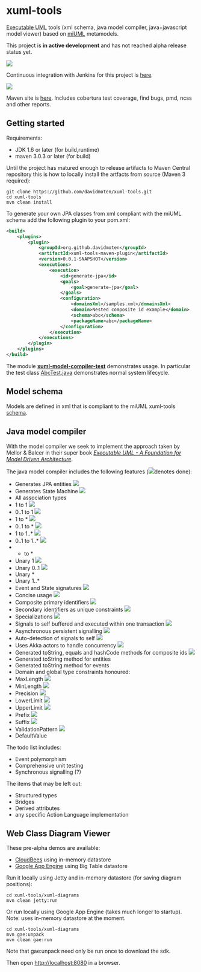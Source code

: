 xuml-tools 
==========

[Executable UML](http://en.wikipedia.org/wiki/Executable_UML) tools (xml schema, java model compiler, java+javascript model viewer) based on [miUML](http://www.miuml.org) metamodels.

This project is **in active development** and has not reached alpha release status yet.

<img src="https://github.com/davidmoten/xuml-tools/raw/master/xuml-diagrams/src/docs/class-diagram.png">

Continuous integration with Jenkins for this project is [here](https://xuml-tools.ci.cloudbees.com/).

<a href="https://xuml-tools.ci.cloudbees.com/"><img  src="http://web-static-cloudfront.s3.amazonaws.com/images/badges/BuiltOnDEV.png"/></a>

Maven site is [here](https://xuml-tools.ci.cloudbees.com/job/xuml-tools_site/site/). Includes cobertura test coverage, find bugs, pmd, ncss and other reports.

Getting started
---------------
Requirements:

* JDK 1.6 or later (for build,runtime)
* maven 3.0.3 or later (for build)

Until the project has matured enough to release artifacts to Maven Central repository this is how to locally install the artfacts from source (Maven 3 required):

    git clone https://github.com/davidmoten/xuml-tools.git
    cd xuml-tools
    mvn clean install

To generate your own JPA classes from xml compliant with the miUML schema add the following plugin to your pom.xml:
```xml
<build>
	<plugins>
		<plugin>
			<groupId>org.github.davidmoten</groupId>
			<artifactId>xuml-tools-maven-plugin</artifactId>
			<version>0.0.1-SNAPSHOT</version>
			<executions>
				<execution>
					<id>generate-jpa</id>
					<goals>
						<goal>generate-jpa</goal>
					</goals>
					<configuration>
						<domainsXml>/samples.xml</domainsXml>
						<domain>Nested composite id example</domain>
						<schema>abc</schema>
						<packageName>abc</packageName>
					</configuration>
				</execution>
			</executions>
		</plugin>
	</plugins>
</build>
```
The module [**xuml-model-compiler-test**](https://github.com/davidmoten/xuml-tools/tree/master/xuml-model-compiler-test) demonstrates usage. In particular the test class [AbcTest.java](https://github.com/davidmoten/xuml-tools/blob/master/xuml-model-compiler-test/src/test/java/xuml/tools/jaxb/compiler/test/AbcTest.java) demonstrates normal system lifecycle.

Model schema
------------
Models are defined in xml that is compliant to the miUML xuml-tools [schema](https://github.com/davidmoten/xuml-tools/blob/master/miuml-jaxb/src/main/resources/miuml-metamodel.xsd). 

Java model compiler
-------------------
With the model compiler we seek to implement the approach taken by Mellor & Balcer in their super book [*Executable UML - A Foundation for Model Driven Architecture*](http://www.executableumlbook.com/).

The java model compiler includes the following features (<img src="https://github.com/davidmoten/xuml-tools/raw/master/src/docs/tick.png">denotes done):
* Generates JPA entities  <img src="https://github.com/davidmoten/xuml-tools/raw/master/src/docs/tick.png"> 
* Generates State Machine  <img src="https://github.com/davidmoten/xuml-tools/raw/master/src/docs/tick.png"> 
* All association types
 * 1 to 1 <img src="https://github.com/davidmoten/xuml-tools/raw/master/src/docs/tick.png">
 * 0..1 to 1 <img src="https://github.com/davidmoten/xuml-tools/raw/master/src/docs/tick.png"> 
 * 1 to * <img src="https://github.com/davidmoten/xuml-tools/raw/master/src/docs/tick.png">
 * 0..1 to * <img src="https://github.com/davidmoten/xuml-tools/raw/master/src/docs/tick.png">
 * 1 to 1..* <img src="https://github.com/davidmoten/xuml-tools/raw/master/src/docs/tick.png">
 * 0..1 to 1..* <img src="https://github.com/davidmoten/xuml-tools/raw/master/src/docs/tick.png">
 * * to *
 * Unary 1 <img src="https://github.com/davidmoten/xuml-tools/raw/master/src/docs/tick.png">
 * Unary 0..1 <img src="https://github.com/davidmoten/xuml-tools/raw/master/src/docs/tick.png">
 * Unary *
 * Unary 1..*
* Event and State signatures <img src="https://github.com/davidmoten/xuml-tools/raw/master/src/docs/tick.png">
* Concise usage <img src="https://github.com/davidmoten/xuml-tools/raw/master/src/docs/tick.png">
* Composite primary identifiers  <img src="https://github.com/davidmoten/xuml-tools/raw/master/src/docs/tick.png"> 
* Secondary identifiers as unique constraints <img src="https://github.com/davidmoten/xuml-tools/raw/master/src/docs/tick.png"> 
* Specializations <img src="https://github.com/davidmoten/xuml-tools/raw/master/src/docs/tick.png">
* Signals to self buffered and executed within one transaction <img src="https://github.com/davidmoten/xuml-tools/raw/master/src/docs/tick.png"> 
* Asynchronous persistent signalling  <img src="https://github.com/davidmoten/xuml-tools/raw/master/src/docs/tick.png"> 
* Auto-detection of signals to self <img src="https://github.com/davidmoten/xuml-tools/raw/master/src/docs/tick.png">
* Uses Akka actors to handle concurrency <img src="https://github.com/davidmoten/xuml-tools/raw/master/src/docs/tick.png">
* Generated toString, equals and hashCode methods for composite ids <img src="https://github.com/davidmoten/xuml-tools/raw/master/src/docs/tick.png">
* Generated toString method for entities
* Generated toString method for events
* Domain and global type constraints honoured:
 * MaxLength <img src="https://github.com/davidmoten/xuml-tools/raw/master/src/docs/tick.png">
 * MinLength <img src="https://github.com/davidmoten/xuml-tools/raw/master/src/docs/tick.png">
 * Precision <img src="https://github.com/davidmoten/xuml-tools/raw/master/src/docs/tick.png">
 * LowerLimit <img src="https://github.com/davidmoten/xuml-tools/raw/master/src/docs/tick.png">
 * UpperLimit <img src="https://github.com/davidmoten/xuml-tools/raw/master/src/docs/tick.png">
 * Prefix <img src="https://github.com/davidmoten/xuml-tools/raw/master/src/docs/tick.png">
 * Suffix <img src="https://github.com/davidmoten/xuml-tools/raw/master/src/docs/tick.png">
 * ValidationPattern <img src="https://github.com/davidmoten/xuml-tools/raw/master/src/docs/tick.png">
 * DefaultValue


The todo list includes:
* Event polymorphism
* Comprehensive unit testing
* Synchronous signalling (?) 

The items that may be left out:
* Structured types
* Bridges
* Derived attributes 
* any specific Action Language implementation 

Web Class Diagram Viewer
------------------------
These pre-alpha demos are available:

* [CloudBees](http://xuml-diagrams.xuml-tools.cloudbees.net/) using in-memory datastore
* [Google App Engine](http://xuml-tools.appspot.com) using Big Table datastore

Run it locally using Jetty and in-memory datastore (for saving diagram positions):

    cd xuml-tools/xuml-diagrams
    mvn clean jetty:run

Or run locally using Google App Engine (takes much longer to startup). Note: uses in-memory datastore at the moment.

    cd xuml-tools/xuml-diagrams
    mvn gae:unpack 
    mvn clean gae:run
    
Note that gae:unpack need only be run once to download the sdk.

Then open [http://localhost:8080]() in a browser.
